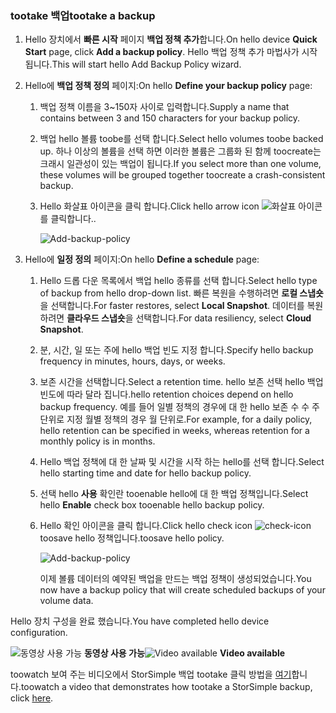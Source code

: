 <!--author=alkohli last changed: 9/17/15-->

### <a name="tootake-a-backup"></a><span data-ttu-id="e1dee-101">tootake 백업</span><span class="sxs-lookup"><span data-stu-id="e1dee-101">tootake a backup</span></span>
1. <span data-ttu-id="e1dee-102">Hello 장치에서 **빠른 시작** 페이지 **백업 정책 추가**합니다.</span><span class="sxs-lookup"><span data-stu-id="e1dee-102">On hello device **Quick Start** page, click **Add a backup policy**.</span></span> <span data-ttu-id="e1dee-103">Hello 백업 정책 추가 마법사가 시작 됩니다.</span><span class="sxs-lookup"><span data-stu-id="e1dee-103">This will start hello Add Backup Policy wizard.</span></span> 
2. <span data-ttu-id="e1dee-104">Hello에 **백업 정책 정의** 페이지:</span><span class="sxs-lookup"><span data-stu-id="e1dee-104">On hello **Define your backup policy** page:</span></span>
   
   1. <span data-ttu-id="e1dee-105">백업 정책 이름을 3~150자 사이로 입력합니다.</span><span class="sxs-lookup"><span data-stu-id="e1dee-105">Supply a name that contains between 3 and 150 characters for your backup policy.</span></span>
   2. <span data-ttu-id="e1dee-106">백업 hello 볼륨 toobe를 선택 합니다.</span><span class="sxs-lookup"><span data-stu-id="e1dee-106">Select hello volumes toobe backed up.</span></span> <span data-ttu-id="e1dee-107">하나 이상의 볼륨을 선택 하면 이러한 볼륨은 그룹화 된 함께 toocreate는 크래시 일관성이 있는 백업이 됩니다.</span><span class="sxs-lookup"><span data-stu-id="e1dee-107">If you select more than one volume, these volumes will be grouped together toocreate a crash-consistent backup.</span></span>
   3. <span data-ttu-id="e1dee-108">Hello 화살표 아이콘을 클릭 합니다.</span><span class="sxs-lookup"><span data-stu-id="e1dee-108">Click hello arrow icon</span></span> ![화살표 아이콘](./media/storsimple-take-backup/HCS_ArrowIcon-include.png)<span data-ttu-id="e1dee-110">를 클릭합니다.</span><span class="sxs-lookup"><span data-stu-id="e1dee-110">.</span></span> 
      
      ![Add-backup-policy](./media/storsimple-take-backup/HCS_AddBackupPolicyWizard1M-include.png)
3. <span data-ttu-id="e1dee-112">Hello에 **일정 정의** 페이지:</span><span class="sxs-lookup"><span data-stu-id="e1dee-112">On hello **Define a schedule** page:</span></span>
   
   1. <span data-ttu-id="e1dee-113">Hello 드롭 다운 목록에서 백업 hello 종류를 선택 합니다.</span><span class="sxs-lookup"><span data-stu-id="e1dee-113">Select hello type of backup from hello drop-down list.</span></span> <span data-ttu-id="e1dee-114">빠른 복원을 수행하려면 **로컬 스냅숏**을 선택합니다.</span><span class="sxs-lookup"><span data-stu-id="e1dee-114">For faster restores, select **Local Snapshot**.</span></span> <span data-ttu-id="e1dee-115">데이터를 복원하려면 **클라우드 스냅숏**을 선택합니다.</span><span class="sxs-lookup"><span data-stu-id="e1dee-115">For data resiliency, select **Cloud Snapshot**.</span></span>
   2. <span data-ttu-id="e1dee-116">분, 시간, 일 또는 주에 hello 백업 빈도 지정 합니다.</span><span class="sxs-lookup"><span data-stu-id="e1dee-116">Specify hello backup frequency in minutes, hours, days, or weeks.</span></span>
   3. <span data-ttu-id="e1dee-117">보존 시간을 선택합니다.</span><span class="sxs-lookup"><span data-stu-id="e1dee-117">Select a retention time.</span></span> <span data-ttu-id="e1dee-118">hello 보존 선택 hello 백업 빈도에 따라 달라 집니다.</span><span class="sxs-lookup"><span data-stu-id="e1dee-118">hello retention choices depend on hello backup frequency.</span></span> <span data-ttu-id="e1dee-119">예를 들어 일별 정책의 경우에 대 한 hello 보존 수 수 주 단위로 지정 월별 정책의 경우 월 단위로.</span><span class="sxs-lookup"><span data-stu-id="e1dee-119">For example, for a daily policy, hello retention can be specified in weeks, whereas retention for a monthly policy is in months.</span></span>
   4. <span data-ttu-id="e1dee-120">Hello 백업 정책에 대 한 날짜 및 시간을 시작 하는 hello를 선택 합니다.</span><span class="sxs-lookup"><span data-stu-id="e1dee-120">Select hello starting time and date for hello backup policy.</span></span>
   5. <span data-ttu-id="e1dee-121">선택 hello **사용** 확인란 tooenable hello에 대 한 백업 정책입니다.</span><span class="sxs-lookup"><span data-stu-id="e1dee-121">Select hello **Enable** check box tooenable hello backup policy.</span></span> 
   6. <span data-ttu-id="e1dee-122">Hello 확인 아이콘을 클릭 합니다.</span><span class="sxs-lookup"><span data-stu-id="e1dee-122">Click hello check icon</span></span> ![check-icon](./media/storsimple-take-backup/HCS_CheckIcon-include.png) <span data-ttu-id="e1dee-124">toosave hello 정책입니다.</span><span class="sxs-lookup"><span data-stu-id="e1dee-124">toosave hello policy.</span></span>
      
      ![Add-backup-policy](./media/storsimple-take-backup/HCS_AddBackupPolicyWizard2M-include.png)
      
      <span data-ttu-id="e1dee-126">이제 볼륨 데이터의 예약된 백업을 만드는 백업 정책이 생성되었습니다.</span><span class="sxs-lookup"><span data-stu-id="e1dee-126">You now have a backup policy that will create scheduled backups of your volume data.</span></span>

<span data-ttu-id="e1dee-127">Hello 장치 구성을 완료 했습니다.</span><span class="sxs-lookup"><span data-stu-id="e1dee-127">You have completed hello device configuration.</span></span> 

<span data-ttu-id="e1dee-128">![동영상 사용 가능](./media/storsimple-take-backup/Video_icon.png) **동영상 사용 가능**</span><span class="sxs-lookup"><span data-stu-id="e1dee-128">![Video available](./media/storsimple-take-backup/Video_icon.png) **Video available**</span></span>

<span data-ttu-id="e1dee-129">toowatch 보여 주는 비디오에서 StorSimple 백업 tootake 클릭 방법을 [여기](https://azure.microsoft.com/documentation/videos/take-a-storsimple-backup/)합니다.</span><span class="sxs-lookup"><span data-stu-id="e1dee-129">toowatch a video that demonstrates how tootake a StorSimple backup, click [here](https://azure.microsoft.com/documentation/videos/take-a-storsimple-backup/).</span></span>

